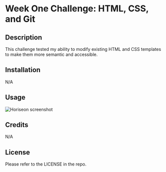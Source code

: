 # Week One Challenge: HTML, CSS, and Git

## Description

This challenge tested my ability to modify existing HTML and CSS templates to make them more semantic and accessible. 

## Installation

N/A

## Usage

![Horiseon screenshot](Develop/assets/images/horiseon-screenshot.png)

## Credits

N/A

## License

Please refer to the LICENSE in the repo.

